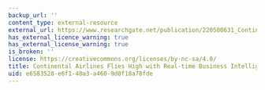 ```yaml
---
backup_url: ''
content_type: external-resource
external_url: https://www.researchgate.net/publication/220500631_Continental_Airlines_Flies_High_with_Real-Time_Business_Intelligence
has_external_licence_warning: true
has_external_license_warning: true
is_broken: ''
license: https://creativecommons.org/licenses/by-nc-sa/4.0/
title: Continental Airlines Flies High with Real-time Business Intelligence
uid: e6583528-e6f1-48a3-a460-9d0f18a78fde
---
```

